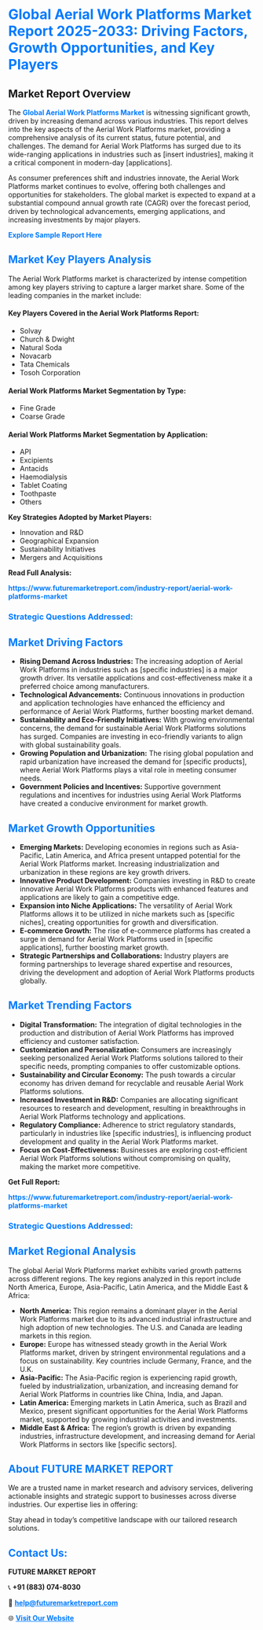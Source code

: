 <h1 style="color: #007BFF;">Global Aerial Work Platforms Market Report 2025-2033: Driving Factors, Growth Opportunities, and Key Players</h1>

<section id="overview">
<h2>Market Report Overview</h2>
<p>The <a href="https://www.futuremarketreport.com/industry-report/aerial-work-platforms-market" style="color: #007BFF; text-decoration: none;"><strong>Global Aerial Work Platforms Market</strong></a> is witnessing significant growth, driven by increasing demand across various industries. This report delves into the key aspects of the Aerial Work Platforms market, providing a comprehensive analysis of its current status, future potential, and challenges. The demand for Aerial Work Platforms has surged due to its wide-ranging applications in industries such as [insert industries], making it a critical component in modern-day [applications].</p>
<p>As consumer preferences shift and industries innovate, the Aerial Work Platforms market continues to evolve, offering both challenges and opportunities for stakeholders. The global market is expected to expand at a substantial compound annual growth rate (CAGR) over the forecast period, driven by technological advancements, emerging applications, and increasing investments by major players.</p>
</section>

<section id="overview">
<p><a href="https://www.futuremarketreport.com/request-sample/reportId=33225" style="color: #007BFF; text-decoration: none;"><strong>Explore Sample Report Here</strong></a></p>
</section>

<section id="key-players">
<h2 style="color: #007BFF;">Market Key Players Analysis</h2>
<p>The Aerial Work Platforms market is characterized by intense competition among key players striving to capture a larger market share. Some of the leading companies in the market include:</p>
<h4>Key Players Covered in the Aerial Work Platforms Report:</h4>
<ul><li>Solvay</li><li>Church &amp; Dwight</li><li>Natural Soda</li><li>Novacarb</li><li>Tata Chemicals</li><li>Tosoh Corporation</li></ul>
<h4>Aerial Work Platforms Market Segmentation by Type:</h4>
<ul><li>Fine Grade</li><li>Coarse Grade</li></ul>

<h4>Aerial Work Platforms Market Segmentation by Application:</h4>
<ul><li>API</li><li>Excipients</li><li>Antacids</li><li>Haemodialysis</li><li>Tablet Coating</li><li>Toothpaste</li><li>Others</li></ul>
<p><strong>Key Strategies Adopted by Market Players:</strong></p>
<ul>
<li>Innovation and R&D</li>
<li>Geographical Expansion</li>
<li>Sustainability Initiatives</li>
<li>Mergers and Acquisitions</li>
</ul>
</section>

<section>
<p><strong>Read Full Analysis: </strong></p><a href="https://www.futuremarketreport.com/industry-report/aerial-work-platforms-market" style="color: #007BFF; text-decoration: none;"><strong>https://www.futuremarketreport.com/industry-report/aerial-work-platforms-market</strong></a>
<h3 style="color: #007BFF;">Strategic Questions Addressed:</h3>
</section>

<section id="driving-factors">
<h2 style="color: #007BFF;">Market Driving Factors</h2>
<ul>
<li><strong>Rising Demand Across Industries:</strong> The increasing adoption of Aerial Work Platforms in industries such as [specific industries] is a major growth driver. Its versatile applications and cost-effectiveness make it a preferred choice among manufacturers.</li>
<li><strong>Technological Advancements:</strong> Continuous innovations in production and application technologies have enhanced the efficiency and performance of Aerial Work Platforms, further boosting market demand.</li>
<li><strong>Sustainability and Eco-Friendly Initiatives:</strong> With growing environmental concerns, the demand for sustainable Aerial Work Platforms solutions has surged. Companies are investing in eco-friendly variants to align with global sustainability goals.</li>
<li><strong>Growing Population and Urbanization:</strong> The rising global population and rapid urbanization have increased the demand for [specific products], where Aerial Work Platforms plays a vital role in meeting consumer needs.</li>
<li><strong>Government Policies and Incentives:</strong> Supportive government regulations and incentives for industries using Aerial Work Platforms have created a conducive environment for market growth.</li>
</ul>
</section>

<section id="growth-opportunities">
<h2 style="color: #007BFF;">Market Growth Opportunities</h2>
<ul>
<li><strong>Emerging Markets:</strong> Developing economies in regions such as Asia-Pacific, Latin America, and Africa present untapped potential for the Aerial Work Platforms market. Increasing industrialization and urbanization in these regions are key growth drivers.</li>
<li><strong>Innovative Product Development:</strong> Companies investing in R&D to create innovative Aerial Work Platforms products with enhanced features and applications are likely to gain a competitive edge.</li>
<li><strong>Expansion into Niche Applications:</strong> The versatility of Aerial Work Platforms allows it to be utilized in niche markets such as [specific niches], creating opportunities for growth and diversification.</li>
<li><strong>E-commerce Growth:</strong> The rise of e-commerce platforms has created a surge in demand for Aerial Work Platforms used in [specific applications], further boosting market growth.</li>
<li><strong>Strategic Partnerships and Collaborations:</strong> Industry players are forming partnerships to leverage shared expertise and resources, driving the development and adoption of Aerial Work Platforms products globally.</li>
</ul>
</section>

<section id="trending-factors">
<h2 style="color: #007BFF;">Market Trending Factors</h2>
<ul>
<li><strong>Digital Transformation:</strong> The integration of digital technologies in the production and distribution of Aerial Work Platforms has improved efficiency and customer satisfaction.</li>
<li><strong>Customization and Personalization:</strong> Consumers are increasingly seeking personalized Aerial Work Platforms solutions tailored to their specific needs, prompting companies to offer customizable options.</li>
<li><strong>Sustainability and Circular Economy:</strong> The push towards a circular economy has driven demand for recyclable and reusable Aerial Work Platforms solutions.</li>
<li><strong>Increased Investment in R&D:</strong> Companies are allocating significant resources to research and development, resulting in breakthroughs in Aerial Work Platforms technology and applications.</li>
<li><strong>Regulatory Compliance:</strong> Adherence to strict regulatory standards, particularly in industries like [specific industries], is influencing product development and quality in the Aerial Work Platforms market.</li>
<li><strong>Focus on Cost-Effectiveness:</strong> Businesses are exploring cost-efficient Aerial Work Platforms solutions without compromising on quality, making the market more competitive.</li>
</ul>
</section>

<section>
<p><strong>Get Full Report: </strong></p><a href="https://www.futuremarketreport.com/industry-report/aerial-work-platforms-market" style="color: #007BFF; text-decoration: none;"><strong>https://www.futuremarketreport.com/industry-report/aerial-work-platforms-market</strong></a>
<h3 style="color: #007BFF;">Strategic Questions Addressed:</h3>
</section>


<section id="regional-analysis">
<h2 style="color: #007BFF;">Market Regional Analysis</h2>
<p>The global Aerial Work Platforms market exhibits varied growth patterns across different regions. The key regions analyzed in this report include North America, Europe, Asia-Pacific, Latin America, and the Middle East & Africa:</p>
<ul>
<li><strong>North America:</strong> This region remains a dominant player in the Aerial Work Platforms market due to its advanced industrial infrastructure and high adoption of new technologies. The U.S. and Canada are leading markets in this region.</li>
<li><strong>Europe:</strong> Europe has witnessed steady growth in the Aerial Work Platforms market, driven by stringent environmental regulations and a focus on sustainability. Key countries include Germany, France, and the U.K.</li>
<li><strong>Asia-Pacific:</strong> The Asia-Pacific region is experiencing rapid growth, fueled by industrialization, urbanization, and increasing demand for Aerial Work Platforms in countries like China, India, and Japan.</li>
<li><strong>Latin America:</strong> Emerging markets in Latin America, such as Brazil and Mexico, present significant opportunities for the Aerial Work Platforms market, supported by growing industrial activities and investments.</li>
<li><strong>Middle East & Africa:</strong> The region’s growth is driven by expanding industries, infrastructure development, and increasing demand for Aerial Work Platforms in sectors like [specific sectors].</li>
</ul>
</section>

<footer>
<h2 style="color: #007BFF;">About FUTURE MARKET REPORT</h2>
<p>We are a trusted name in market research and advisory services, delivering actionable insights and strategic support to businesses across diverse industries. Our expertise lies in offering:</p>

<p>Stay ahead in today’s competitive landscape with our tailored research solutions.</p>

<h2 style="color: #007BFF;">Contact Us:</h2>
<p><strong>FUTURE MARKET REPORT</strong></p>
<p>📞 <strong>+91 (883) 074-8030</strong></p>
<p>📧 <strong><a href="mailto:help@futuremarketreport.com" style="color: #007BFF;">help@futuremarketreport.com</a></strong></p>
<p>🌐 <strong><a href="https://www.futuremarketreport.com/" style="color: #007BFF;">Visit Our Website</a></strong></p>
</footer>